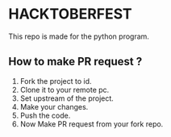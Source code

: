 # HACKTOBERFEST

This repo is made for the python program.

## How to make PR request ?
1. Fork the project to id.
2. Clone it to your remote pc.
3. Set upstream of the project.
4. Make your changes.
5. Push the code.
6. Now Make PR request from your fork repo.
